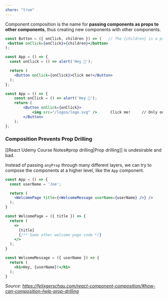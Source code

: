 ```yaml
---
share: "true"
---
```


Component composition is the name for **passing components as props to other components**, thus creating new components with other components.
```jsx
const Button = ({ onClick, children }) => (   // The {children} is a prop
 <button onClick={onClick}>{children}</button>
);

const App = () => {
  const onClick = () => alert('Hey 👋');

  return (
    <Button onClick={onClick}>Click me!</Button>
  );
};
```

```jsx
const App = () => {
	const onClick = () => alert('Hey 👋');
	return (
		<Button onClick={onClick}>
			<img src="/logos/logo.svg" />      Click me!     // Only one child is sent here, but we can send more
		</Button>
	);
};
```

### Composition Prevents Prop Drilling 
[[React Udemy Course Notes#prop drilling|Prop drilling]] is undesirable and bad. 

Instead of passing `anyProp` through many different layers, we can try to compose the components at a higher level, like the `App` component.

```jsx
const App = () => {
  const userName = 'Joe';

  return (
    <WelcomePage title={<WelcomeMessage userName={userName} />} />
  );
}

const WelcomePage = ({ title }) => {
  return (
    <>
      {title}
      {/** Some other welcome page code */}
    </>
  );
}

const WelcomeMessage = ({ userName }) => {
  return (
    <h1>Hey, {userName}!</h1>
  );
}
```

*Source: https://felixgerschau.com/react-component-composition/#how-can-composition-help-prop-drilling*
